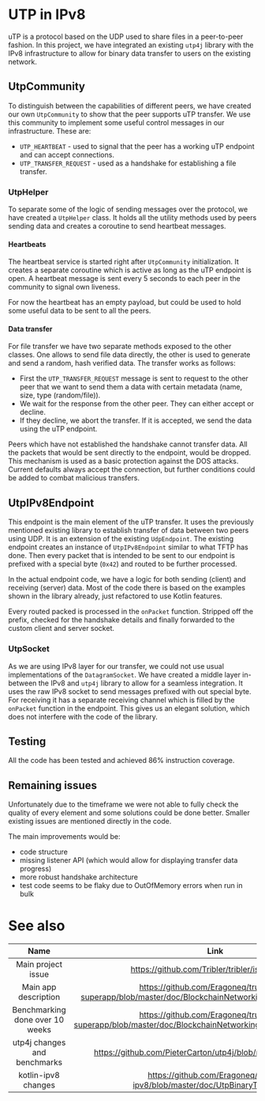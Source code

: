 # UTP in IPv8

uTP is a protocol based on the UDP used to share files in a peer-to-peer fashion. In this project, we have integrated an existing `utp4j` library with the IPv8 infrastructure to allow for binary data transfer to users on the existing network.

## UtpCommunity

To distinguish between the capabilities of different peers, we have created our own `UtpCommunity` to show that the peer supports uTP transfer. We use this community to implement some useful control messages in our infrastructure. These are:
- `UTP_HEARTBEAT` - used to signal that the peer has a working uTP endpoint and can accept connections.
- `UTP_TRANSFER_REQUEST` - used as a handshake for establishing a file transfer.

### UtpHelper

To separate some of the logic of sending messages over the protocol, we have created a `UtpHelper` class. It holds all the utility methods used by peers sending data and creates a coroutine to send heartbeat messages.

#### Heartbeats

The heartbeat service is started right after `UtpCommunity` initialization. It creates a separate coroutine which is active as long as the uTP endpoint is open. A heartbeat message is sent every 5 seconds to each peer in the community to signal own liveness.

For now the heartbeat has an empty payload, but could be used to hold some useful data to be sent to all the peers.

#### Data transfer

For file transfer we have two separate methods exposed to the other classes. One allows to send file data directly, the other is used to generate and send a random, hash verified data. The transfer works as follows:
- First the `UTP_TRANSFER_REQUEST` message is sent to request to the other peer that we want to send them a data with certain metadata (name, size, type (random/file)).
- We wait for the response from the other peer. They can either accept or decline.
- If they decline, we abort the transfer. If it is accepted, we send the data using the uTP endpoint.

Peers which have not established the handshake cannot transfer data. All the packets that would be sent directly to the endpoint, would be dropped. This mechanism is used as a basic protection against the DOS attacks. Current defaults always accept the connection, but further conditions could be added to combat malicious transfers.  

## UtpIPv8Endpoint

This endpoint is the main element of the uTP transfer. It uses the previously mentioned existing library to establish transfer of data between two peers using UDP. It is an extension of the existing `UdpEndpoint`. The existing endpoint creates an instance of `UtpIPv8Endpoint` similar to what TFTP has done. Then every packet that is intended to be sent to our endpoint is prefixed with a special byte (`0x42`) and routed to be further processed.

In the actual endpoint code, we have a logic for both sending (client) and receiving (server) data. Most of the code there is based on the examples shown in the library already, just refactored to use Kotlin features. 

Every routed packed is processed in the `onPacket` function. Stripped off the prefix, checked for the handshake details and finally forwarded to the custom client and server socket. 

### UtpSocket

As we are using IPv8 layer for our transfer, we could not use usual implementations of the `DatagramSocket`. We have created a middle layer in-between the IPv8 and `utp4j` library to allow for a seamless integration. It uses the raw IPv8 socket to send messages prefixed with out special byte. For receiving it has a separate receiving channel which is filled by the `onPacket` function in the endpoint. This gives us an elegant solution, which does not interfere with the code of the library.

## Testing

All the code has been tested and achieved 86% instruction coverage.

## Remaining issues

Unfortunately due to the timeframe we were not able to fully check the quality of every element and some solutions could be done better. Smaller existing issues are mentioned directly in the code.

The main improvements would be:
- code structure
- missing listener API (which would allow for displaying transfer data progress)
- more robust handshake architecture
- test code seems to be flaky due to OutOfMemory errors when run in bulk

# See also


| Name | Link |
| :-: | :-: |
|  Main project issue   |  https://github.com/Tribler/tribler/issues/7911  |
| Main app description | https://github.com/Eragoneq/trustchain-superapp/blob/master/doc/BlockchainNetworkingProject/UtpTesting.md |
| Benchmarking done over 10 weeks | https://github.com/Eragoneq/trustchain-superapp/blob/master/doc/BlockchainNetworkingProject/Benchmarking.md |
| utp4j changes and benchmarks | https://github.com/PieterCarton/utp4j/blob/master/CHANGES.md |
| kotlin-ipv8 changes | https://github.com/Eragoneq/kotlin-ipv8/blob/master/doc/UtpBinaryTransfer.md |
